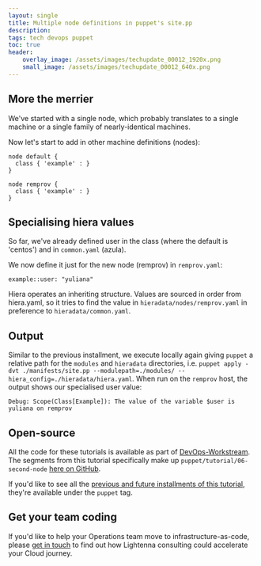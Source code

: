 ```yaml
---
layout: single
title: Multiple node definitions in puppet's site.pp
description: 
tags: tech devops puppet
toc: true
header:
    overlay_image: /assets/images/techupdate_00012_1920x.png
    small_image: /assets/images/techupdate_00012_640x.png
---
```


## More the merrier
We've started with a single node, which probably translates to a single machine or a single family of nearly-identical machines.

Now let's start to add in other machine definitions (nodes):
```
node default {
  class { 'example' : }
}

node remprov {
  class { 'example' : }
}
```

## Specialising hiera values
So far, we've already defined user in the class (where the default is 'centos') and in `common.yaml` (azula).

We now define it just for the new node (remprov) in `remprov.yaml`:
```
example::user: "yuliana"
```

Hiera operates an inheriting structure.  Values are sourced in order from hiera.yaml, so it tries to find the value in `hieradata/nodes/remprov.yaml` in preference to `hieradata/common.yaml`.

## Output
Similar to the previous installment, we execute locally again giving `puppet` a relative path for the `modules` and `hieradata` directories, i.e. `puppet apply -dvt ./manifests/site.pp --modulepath=./modules/ --hiera_config=./hieradata/hiera.yaml`.  When run on the `remprov` host, the output shows our specialised user value:
```
Debug: Scope(Class[Example]): The value of the variable $user is yuliana on remprov
```

## Open-source
All the code for these tutorials is available as part of [DevOps-Workstream](https://github.com/lightenna/devops-workstream). 
The segments from this tutorial specifically make up `puppet/tutorial/06-second-node` [here on GitHub](https://github.com/lightenna/devops-workstream/tree/master/puppet/tutorial/).

If you'd like to see all the [previous and future installments of this tutorial](/tech/puppet), they're available under the `puppet` tag.

## Get your team coding
If you'd like to help your Operations team move to infrastructure-as-code, please [get in touch](/contact) to find out how Lightenna consulting could accelerate your Cloud journey.
